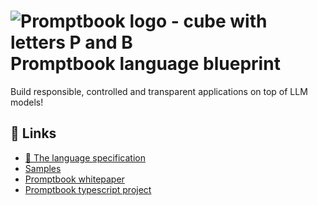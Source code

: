 # ![Promptbook logo - cube with letters P and B]([./other/design/logo-h1.png](https://github.com/webgptorg/promptbook/raw/main/other/design/logo-h1.png)) Promptbook language blueprint

Build responsible, controlled and transparent applications on top of LLM models!


## 🔗 Links


- [💙 The language specification](./BLUEPRINT.md)
- [Samples](./samples)
- [Promptbook whitepaper](https://github.com/webgptorg/promptbook?tab=readme-ov-file#-the-promptbook-whitepaper)
- [Promptbook typescript project](https://github.com/webgptorg/promptbook?tab=readme-ov-file#-the-promptbook-whitepaper)
